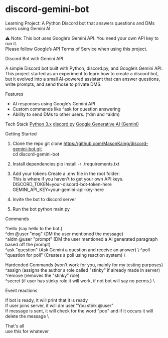 # discord-gemini-bot
Learning Project: A Python Discord bot that answers questions and DMs users using Gemini AI

⚠️ Note: This bot uses Google’s Gemini API. You need your own API key to run it.  
Please follow Google’s API Terms of Service when using this project.

Discord Bot with Gemini API

A simple Discord bot built with Python, discord.py, and Google’s Gemini API. \
This project started as an experiment to learn how to create a discord bot, but it evolved into a small AI-powered assistant that can answer questions, write prompts, and send those to private DMS.

Features
- AI responses using Google’s Gemini API
- Custom commands like ^ask for question answering
- Ability to send DMs to other users. (^dm and ^aidm)

Tech Stack
[Python 3.x](https://www.python.org)
[discord.py](https://discordpy.readthedocs.io/en/stable)
[Google Generative AI (Gemini)](https://ai.google.dev)

Getting Started
1. Clone the repo
git clone https://github.com/MasonKaing/discord-gemini-bot.git \
cd discord-gemini-bot

2. Install dependencies
pip install -r .\requirements.txt

3. Add your tokens
Create a .env file in the root folder: \
This is where if you haven't to get your own API keys. \
DISCORD_TOKEN=your-discord-bot-token-here \
GEMINI_API_KEY=your-gemini-api-key-here

4. Invite the bot to discord server

5. Run the bot
python main.py

Commands

^hello (say hello to the bot.) \
^dm @user "msg" (DM the user mentioned the message) \
^aidm @user "prompt" (DM the user mentioned a AI generated paragraph based off the prompt) \
^ask "question" (Ask Gemini a question and receive an answer) \ 
^poll "question for poll" (Creates a poll using reaction system) \

Hardcoded Commands (won't work for you, mainly for my testing purposes) \
^assign (assigns the author a role called "stinky" if already made in server) \
^remove (removes the "stinky" role) \
^secret (if user has stinky role it will work, if not bot will say no perms.) \

Event reactions

If bot is ready, it will print that it is ready \
If user joins server, it will dm user "You stink @user" \
If message is sent, it will check for the word "poo" and if it occurs it will delete the message \

That's all \
use this for whatever
